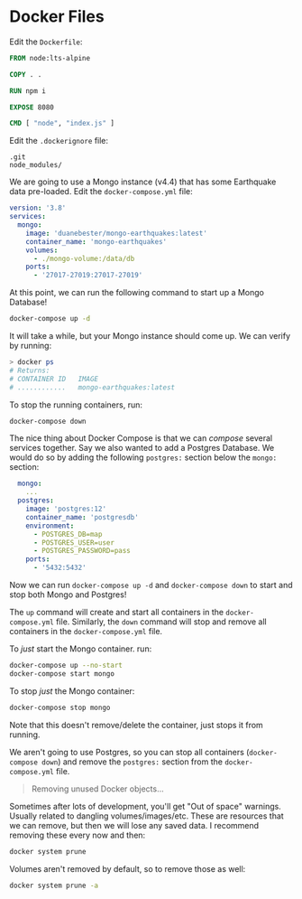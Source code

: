 # Docker Files

Edit the `Dockerfile`: 
```Dockerfile
FROM node:lts-alpine

COPY . .

RUN npm i

EXPOSE 8080

CMD [ "node", "index.js" ]
```

Edit the `.dockerignore` file: 
```ignore
.git
node_modules/
```

We are going to use a Mongo instance (v4.4) that has some Earthquake data pre-loaded.
Edit the `docker-compose.yml` file: 
```yml
version: '3.8'
services:
  mongo:
    image: 'duanebester/mongo-earthquakes:latest'
    container_name: 'mongo-earthquakes'
    volumes: 
      - ./mongo-volume:/data/db
    ports:
      - '27017-27019:27017-27019'
```

At this point, we can run the following command to start up a Mongo Database!
```bash
docker-compose up -d
```

It will take a while, but your Mongo instance should come up. We can verify by running:
```bash
> docker ps
# Returns:
# CONTAINER ID   IMAGE                   
# ............   mongo-earthquakes:latest
```

To stop the running containers, run:
```bash
docker-compose down
```

The nice thing about Docker Compose is that we can _compose_ several services together. Say we also wanted to add a Postgres Database. We would do so by adding the following `postgres:` section below the `mongo:` section:
```yml
  mongo:
    ...
  postgres:
    image: 'postgres:12'
    container_name: 'postgresdb'
    environment: 
      - POSTGRES_DB=map
      - POSTGRES_USER=user
      - POSTGRES_PASSWORD=pass
    ports: 
      - '5432:5432'
```

Now we can run `docker-compose up -d` and `docker-compose down` to start and stop both Mongo and Postgres!

The `up` command will create and start all containers in the `docker-compose.yml` file.
Similarly, the `down` command will stop and remove all containers in the `docker-compose.yml` file.

To _just_ start the Mongo container. run:

```bash
docker-compose up --no-start
docker-compose start mongo
```

To stop _just_ the Mongo container:

```bash
docker-compose stop mongo
```

Note that this doesn't remove/delete the container, just stops it from running.

We aren't going to use Postgres, so you can stop all containers (`docker-compose down`) and remove the `postgres:` section from the `docker-compose.yml` file.

> Removing unused Docker objects...

Sometimes after lots of development, you'll get "Out of space" warnings. Usually related to dangling volumes/images/etc. These are resources that we can remove, but then we will lose any saved data. I recommend removing these every now and then:
```bash
docker system prune
```

Volumes aren't removed by default, so to remove those as well:
```bash
docker system prune -a
```